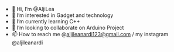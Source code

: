 - 👋 Hi, I’m @AljiLea
- 👀 I’m interested in Gadget and technology
- 🌱 I’m currently learning C++
- 💞️ I’m looking to collaborate on Arduino Project
- 📫 How to reach me @aljileanardi123@gmail.com / my instagram @aljileanardi

<!---
AljiLea/AljiLea is a ✨ special ✨ repository because its `README.md` (this file) appears on your GitHub profile.
You can click the Preview link to take a look at your changes.
--->
